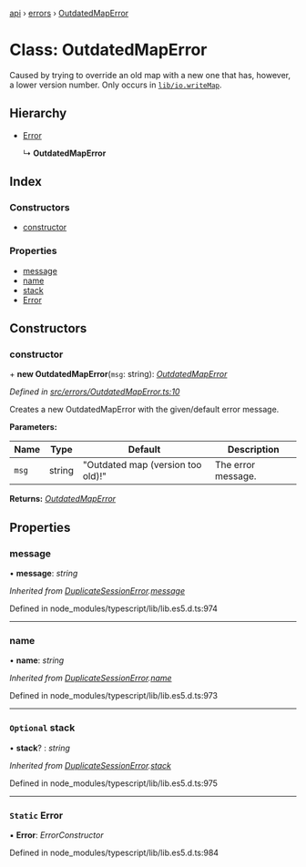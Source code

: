 [api](../README.md) › [errors](../modules/errors.md) › [OutdatedMapError](errors.outdatedmaperror.md)

# Class: OutdatedMapError

Caused by trying to override an old map with a new one that has, however,
a lower version number. Only occurs in [`lib/io.writeMap`](../modules/lib_io.md#writemap).

## Hierarchy

* [Error](errors.duplicatesessionerror.md#static-error)

  ↳ **OutdatedMapError**

## Index

### Constructors

* [constructor](errors.outdatedmaperror.md#constructor)

### Properties

* [message](errors.outdatedmaperror.md#message)
* [name](errors.outdatedmaperror.md#name)
* [stack](errors.outdatedmaperror.md#optional-stack)
* [Error](errors.outdatedmaperror.md#static-error)

## Constructors

###  constructor

\+ **new OutdatedMapError**(`msg`: string): *[OutdatedMapError](errors.outdatedmaperror.md)*

*Defined in [src/errors/OutdatedMapError.ts:10](https://github.com/KainPlan/api/blob/1c0199f/src/errors/OutdatedMapError.ts#L10)*

Creates a new OutdatedMapError with the given/default error message.

**Parameters:**

Name | Type | Default | Description |
------ | ------ | ------ | ------ |
`msg` | string | "Outdated map (version too old)!" | The error message.  |

**Returns:** *[OutdatedMapError](errors.outdatedmaperror.md)*

## Properties

###  message

• **message**: *string*

*Inherited from [DuplicateSessionError](errors.duplicatesessionerror.md).[message](errors.duplicatesessionerror.md#message)*

Defined in node_modules/typescript/lib/lib.es5.d.ts:974

___

###  name

• **name**: *string*

*Inherited from [DuplicateSessionError](errors.duplicatesessionerror.md).[name](errors.duplicatesessionerror.md#name)*

Defined in node_modules/typescript/lib/lib.es5.d.ts:973

___

### `Optional` stack

• **stack**? : *string*

*Inherited from [DuplicateSessionError](errors.duplicatesessionerror.md).[stack](errors.duplicatesessionerror.md#optional-stack)*

Defined in node_modules/typescript/lib/lib.es5.d.ts:975

___

### `Static` Error

▪ **Error**: *ErrorConstructor*

Defined in node_modules/typescript/lib/lib.es5.d.ts:984
